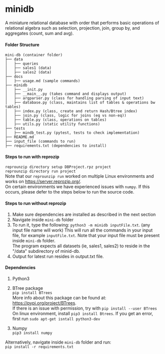 # minidb
A miniature relational database with order that performs basic operations of relational 
algebra such as selection, projection, join, group by, and aggregates (count, sum and avg).

#### Folder Structure
```
mini-db (container folder)
├── data
│   ├── queries
│   ├── sales1 (data)
│   ├── sales2 (data)
├── docs
│   ├── usage.md (sample commands)
├── minidb
│   ├── __init.py 
│   ├── __main__.py (takes command and displays output)
│   ├── argparser.py (class for handling parsing of input text)
│   ├── database.py (class, maintains list of tables & operations bw tables)
│   ├── index.py (class, create and return Hash/Btree index)
│   ├── join.py (class, logic for joins (eq vs non-eq))
│   ├── table.py (class, operations on tables)
│   ├── utils.py (static utility functions)
├── tests
│   ├── mindb_test.py (pytest, tests to check implementation)
├── README.md
├── input_file (commands to run)
├── requirements.txt (dependencies to install)
```
#### Steps to run with reprozip  
```reprounzip directory setup DBProject.rpz project```  
```reprounzip directory run project```  
Note that our ```reprounzip run``` worked on multiple Linux environments and works on https://server.reprozip.org/.  
On certain environments we have experienced issues with ```numpy```. If this occurs, please defer to the steps below to run the source code.
#### Steps to run without reprozip
1. Make sure dependencies are installed as described in the next section
2. Navigate inside ```mini-db``` folder
3. To run it, type the following:
```python3 -m minidb inputFile.txt```. 
(any input file name will work)
This will run all the commands in your input file, for example ```inputFile.txt```. 
Note that your input file must be present inside ```mini-db``` folder.  
The program expects all datasets (ie, sales1, sales2) to reside in the "/data" subdirectory of minid-db.
4. Output for latest run resides in output.txt file.
#### Dependencies
1. Python3
2. BTree package\
```pip install BTrees```\
More info about this package can be found at: https://pypi.org/project/BTrees. \
If there is an issue with permission, try with ```pip install --user BTrees```
On linux environment, install ```pip3 install Btrees```. If you get an error, first run ```sudo apt-get isntall python3-dev```

3. Numpy\
```pip3 install numpy```

Alternatively, navigate inside ```mini-db``` folder and run:\
```pip install -r requirements.txt```
